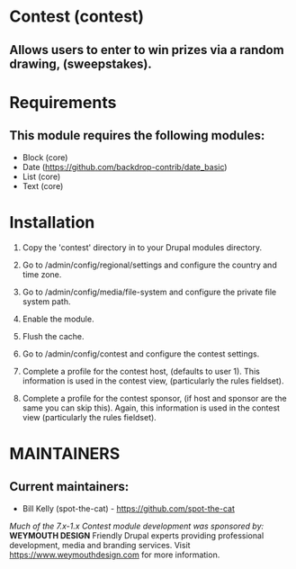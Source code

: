 Contest (contest)
=================
Allows users to enter to win prizes via a random drawing, (sweepstakes).
-------------------------------------------------------------------------


Requirements
============
This module requires the following modules:
-------------------------------------------
- Block (core)
- Date (https://github.com/backdrop-contrib/date_basic)
- List (core)
- Text (core)


Installation
============
1. Copy the 'contest' directory in to your Drupal modules directory.

2. Go to /admin/config/regional/settings and configure the country and time zone.

3. Go to /admin/config/media/file-system and configure the private file system
   path.

4. Enable the module.

5. Flush the cache.

3. Go to /admin/config/contest and configure the contest settings.

6. Complete a profile for the contest host, (defaults to user 1). This
   information is used in the contest view, (particularly the rules fieldset).

7. Complete a profile for the contest sponsor, (if host and sponsor are the same
   you can skip this). Again, this information is used in the contest view
   (particularly the rules fieldset).


MAINTAINERS
===========
Current maintainers:
--------------------
- Bill Kelly (spot-the-cat) - https://github.com/spot-the-cat

*Much of the 7.x-1.x Contest module development was sponsored by:*
**WEYMOUTH DESIGN**
Friendly Drupal experts providing professional development, media and branding
services. Visit https://www.weymouthdesign.com for more information.